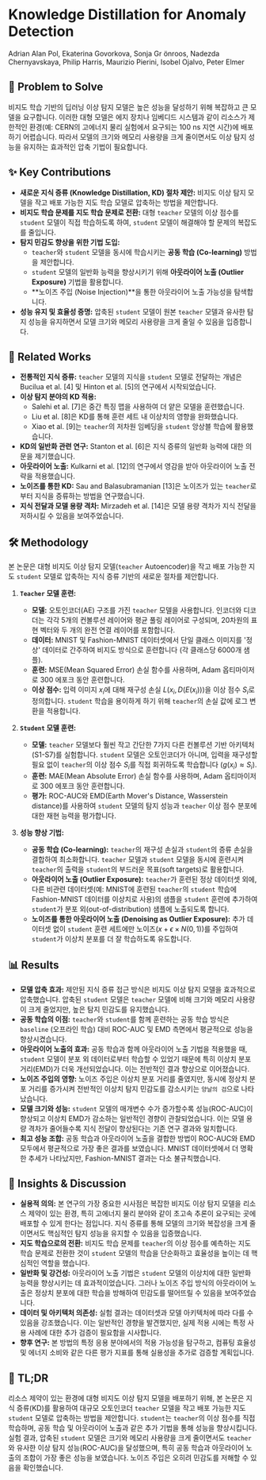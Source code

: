 # Knowledge Distillation for Anomaly Detection

Adrian Alan Pol, Ekaterina Govorkova, Sonja Gr ̈onroos, Nadezda Chernyavskaya, Philip Harris, Maurizio Pierini, Isobel Ojalvo, Peter Elmer

## 🧩 Problem to Solve

비지도 학습 기반의 딥러닝 이상 탐지 모델은 높은 성능을 달성하기 위해 복잡하고 큰 모델을 요구합니다. 이러한 대형 모델은 에지 장치나 임베디드 시스템과 같이 리소스가 제한적인 환경(예: CERN의 고에너지 물리 실험에서 요구되는 100 ns 지연 시간)에 배포하기 어렵습니다. 따라서 모델의 크기와 메모리 사용량을 크게 줄이면서도 이상 탐지 성능을 유지하는 효과적인 압축 기법이 필요합니다.

## ✨ Key Contributions

* **새로운 지식 증류 (Knowledge Distillation, KD) 절차 제안:** 비지도 이상 탐지 모델을 작고 배포 가능한 지도 학습 모델로 압축하는 방법을 제안합니다.
* **비지도 학습 문제를 지도 학습 문제로 전환:** 대형 `teacher` 모델의 이상 점수를 `student` 모델이 직접 학습하도록 하여, `student` 모델이 해결해야 할 문제의 복잡도를 줄입니다.
* **탐지 민감도 향상을 위한 기법 도입:**
  * `teacher`와 `student` 모델을 동시에 학습시키는 **공동 학습 (Co-learning)** 방법을 제안합니다.
  * `student` 모델의 일반화 능력을 향상시키기 위해 **아웃라이어 노출 (Outlier Exposure)** 기법을 활용합니다.
  * **노이즈 주입 (Noise Injection)**을 통한 아웃라이어 노출 가능성을 탐색합니다.
* **성능 유지 및 효율성 증명:** 압축된 `student` 모델이 원본 `teacher` 모델과 유사한 탐지 성능을 유지하면서 모델 크기와 메모리 사용량을 크게 줄일 수 있음을 입증합니다.

## 📎 Related Works

* **전통적인 지식 증류:** `teacher` 모델의 지식을 `student` 모델로 전달하는 개념은 Bucilua et al. [4] 및 Hinton et al. [5]의 연구에서 시작되었습니다.
* **이상 탐지 분야의 KD 적용:**
  * Salehi et al. [7]은 중간 특징 맵을 사용하여 더 얕은 모델을 훈련했습니다.
  * Liu et al. [8]은 KD를 통해 훈련 세트 내 이상치의 영향을 완화했습니다.
  * Xiao et al. [9]는 `teacher`의 저차원 임베딩을 `student` 앙상블 학습에 활용했습니다.
* **KD의 일반화 관련 연구:** Stanton et al. [6]은 지식 증류의 일반화 능력에 대한 의문을 제기했습니다.
* **아웃라이어 노출:** Kulkarni et al. [12]의 연구에서 영감을 받아 아웃라이어 노출 전략을 적용했습니다.
* **노이즈를 통한 KD:** Sau and Balasubramanian [13]은 노이즈가 있는 `teacher`로부터 지식을 증류하는 방법을 연구했습니다.
* **지식 전달과 모델 용량 격차:** Mirzadeh et al. [14]은 모델 용량 격차가 지식 전달을 저하시킬 수 있음을 보여주었습니다.

## 🛠️ Methodology

본 논문은 대형 비지도 이상 탐지 모델(`teacher` Autoencoder)을 작고 배포 가능한 지도 `student` 모델로 압축하는 지식 증류 기반의 새로운 절차를 제안합니다.

1. **`Teacher` 모델 훈련:**
    * **모델:** 오토인코더(AE) 구조를 가진 `teacher` 모델을 사용합니다. 인코더와 디코더는 각각 5개의 컨볼루션 레이어와 평균 풀링 레이어로 구성되며, 20차원의 표현 벡터와 두 개의 완전 연결 레이어를 포함합니다.
    * **데이터:** MNIST 및 Fashion-MNIST 데이터셋에서 단일 클래스 이미지를 '정상' 데이터로 간주하여 비지도 방식으로 훈련합니다 (각 클래스당 6000개 샘플).
    * **훈련:** MSE(Mean Squared Error) 손실 함수를 사용하며, Adam 옵티마이저로 300 에포크 동안 훈련합니다.
    * **이상 점수:** 입력 이미지 $x_i$에 대해 재구성 손실 $L(x_i, D(E(x_i)))$을 이상 점수 $S_i$로 정의합니다. `student` 학습을 용이하게 하기 위해 `teacher`의 손실 값에 로그 변환을 적용합니다.

2. **`Student` 모델 훈련:**
    * **모델:** `teacher` 모델보다 훨씬 작고 간단한 7가지 다른 컨볼루션 기반 아키텍처(S1-S7)를 실험합니다. `student` 모델은 오토인코더가 아니며, 입력을 재구성할 필요 없이 `teacher`의 이상 점수 $S_i$를 직접 회귀하도록 학습합니다 ($g(x_i) \approx S_i$).
    * **훈련:** MAE(Mean Absolute Error) 손실 함수를 사용하며, Adam 옵티마이저로 300 에포크 동안 훈련합니다.
    * **평가:** ROC-AUC와 EMD(Earth Mover's Distance, Wasserstein distance)를 사용하여 `student` 모델의 탐지 성능과 `teacher` 이상 점수 분포에 대한 재현 능력을 평가합니다.

3. **성능 향상 기법:**
    * **공동 학습 (Co-learning):** `teacher`의 재구성 손실과 `student`의 증류 손실을 결합하여 최소화합니다. `teacher` 모델과 `student` 모델을 동시에 훈련시켜 `teacher`의 출력을 `student`의 부드러운 목표(soft targets)로 활용합니다.
    * **아웃라이어 노출 (Outlier Exposure):** `teacher`가 훈련된 정상 데이터셋 외에, 다른 비관련 데이터셋(예: MNIST에 훈련된 `teacher`의 `student` 학습에 Fashion-MNIST 데이터를 이상치로 사용)의 샘플을 `student` 훈련에 추가하여 `student`가 분포 외(out-of-distribution) 샘플에 노출되도록 합니다.
    * **노이즈를 통한 아웃라이어 노출 (Denoising as Outlier Exposure):** 추가 데이터셋 없이 `student` 훈련 세트에만 노이즈($x + \epsilon \times N(0,1)$)를 주입하여 `student`가 이상치 분포를 더 잘 학습하도록 유도합니다.

## 📊 Results

* **모델 압축 효과:** 제안된 지식 증류 접근 방식은 비지도 이상 탐지 모델을 효과적으로 압축했습니다. 압축된 `student` 모델은 `teacher` 모델에 비해 크기와 메모리 사용량이 크게 줄었지만, 높은 탐지 민감도를 유지했습니다.
* **공동 학습의 이점:** `teacher`와 `student`를 함께 훈련하는 공동 학습 방식은 `baseline` (오프라인 학습) 대비 ROC-AUC 및 EMD 측면에서 평균적으로 성능을 향상시켰습니다.
* **아웃라이어 노출의 효과:** 공동 학습과 함께 아웃라이어 노출 기법을 적용했을 때, `student` 모델이 분포 외 데이터로부터 학습할 수 있었기 때문에 특히 이상치 분포 거리(EMD)가 더욱 개선되었습니다. 이는 전반적인 결과 향상으로 이어졌습니다.
* **노이즈 주입의 영향:** 노이즈 주입은 이상치 분포 거리를 줄였지만, 동시에 정상치 분포 거리를 증가시켜 전반적인 이상치 탐지 민감도를 감소시키는 `양날의 검`으로 나타났습니다.
* **모델 크기와 성능:** `student` 모델의 매개변수 수가 증가할수록 성능(ROC-AUC)이 향상되고 이상치 EMD가 감소하는 일반적인 경향이 관찰되었습니다. 이는 모델 용량 격차가 줄어들수록 지식 전달이 향상된다는 기존 연구 결과와 일치합니다.
* **최고 성능 조합:** 공동 학습과 아웃라이어 노출을 결합한 방법이 ROC-AUC와 EMD 모두에서 평균적으로 가장 좋은 결과를 보였습니다. MNIST 데이터셋에서 더 명확한 추세가 나타났지만, Fashion-MNIST 결과는 다소 불규칙했습니다.

## 🧠 Insights & Discussion

* **실용적 의의:** 본 연구의 가장 중요한 시사점은 복잡한 비지도 이상 탐지 모델을 리소스 제약이 있는 환경, 특히 고에너지 물리 분야와 같이 초고속 추론이 요구되는 곳에 배포할 수 있게 한다는 점입니다. 지식 증류를 통해 모델의 크기와 복잡성을 크게 줄이면서도 핵심적인 탐지 성능을 유지할 수 있음을 입증했습니다.
* **지도 학습으로의 전환:** 비지도 학습 문제를 `teacher`의 이상 점수를 예측하는 지도 학습 문제로 전환한 것이 `student` 모델의 학습을 단순화하고 효율성을 높이는 데 핵심적인 역할을 했습니다.
* **일반화 및 강건성:** 아웃라이어 노출 기법은 `student` 모델의 이상치에 대한 일반화 능력을 향상시키는 데 효과적이었습니다. 그러나 노이즈 주입 방식의 아웃라이어 노출은 정상치 분포에 대한 학습을 방해하여 민감도를 떨어뜨릴 수 있음을 보여주었습니다.
* **데이터 및 아키텍처 의존성:** 실험 결과는 데이터셋과 모델 아키텍처에 따라 다를 수 있음을 강조했습니다. 이는 일반적인 경향을 발견했지만, 실제 적용 시에는 특정 사용 사례에 대한 추가 검증이 필요함을 시사합니다.
* **향후 연구:** 본 방법의 특정 응용 분야에서의 적용 가능성을 탐구하고, 컴퓨팅 효율성 및 에너지 소비와 같은 다른 평가 지표를 통해 실용성을 추가로 검증할 계획입니다.

## 📌 TL;DR

리소스 제약이 있는 환경에 대형 비지도 이상 탐지 모델을 배포하기 위해, 본 논문은 지식 증류(KD)를 활용하여 대규모 오토인코더 `teacher` 모델을 작고 배포 가능한 지도 `student` 모델로 압축하는 방법을 제안합니다. `student`는 `teacher`의 이상 점수를 직접 학습하며, 공동 학습 및 아웃라이어 노출과 같은 추가 기법을 통해 성능을 향상시킵니다. 실험 결과, 압축된 `student` 모델은 크기와 메모리 사용량을 크게 줄이면서도 `teacher`와 유사한 이상 탐지 성능(ROC-AUC)을 달성했으며, 특히 공동 학습과 아웃라이어 노출의 조합이 가장 좋은 성능을 보였습니다. 노이즈 주입은 오히려 민감도를 저해할 수 있음을 확인했습니다.

